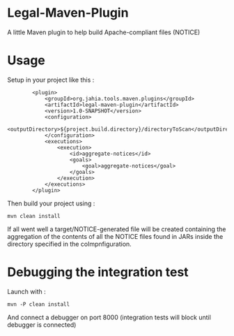 # Legal-Maven-Plugin
A little Maven plugin to help build Apache-compliant files (NOTICE)

# Usage

Setup in your project like this : 

            <plugin>
                <groupId>org.jahia.tools.maven.plugins</groupId>
                <artifactId>legal-maven-plugin</artifactId>
                <version>1.0-SNAPSHOT</version>
                <configuration>
                    <outputDirectory>${project.build.directory}/directoryToScan</outputDirectory>
                </configuration>
                <executions>
                    <execution>
                        <id>aggregate-notices</id>
                        <goals>
                            <goal>aggregate-notices</goal>
                        </goals>
                    </execution>
                </executions>
            </plugin>
            
Then build your project using : 

    mvn clean install
    
If all went well a target/NOTICE-generated file will be created containing the aggregation of the contents of all the
NOTICE files found in JARs inside the directory specified in the coImpnfiguration.

# Debugging the integration test

Launch with :

    mvn -P clean install

And connect a debugger on port 8000 (integration tests will block until debugger is connected)


